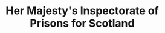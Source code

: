 ---
schema: default
title: Her Majesty's Inspectorate of Prisons for Scotland
description: an agency of the Scottish Government
logo: ''
type:
- Other agency
portal_url: ''
org_url: https://www.prisonsinspectoratescotland.gov.uk/
twitter_handle: 
wikidata_qid: Q16238483
wdtk_id: 
---